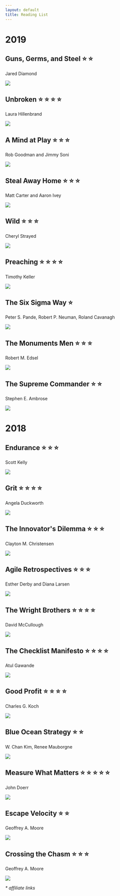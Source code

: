 ```yaml
---
layout: default
title: Reading List
---
```


# 2019

## Guns, Germs, and Steel :star: :star:

Jared Diamond

<a href="https://www.amazon.com/Guns-Germs-Steel-Fates-Societies/dp/0393354326/ref=as_li_ss_il?_encoding=UTF8&qid=&sr=&linkCode=li2&tag=kylanrobinson-20&linkId=c73dfff01bcb6d329ddc28483738c3bf&language=en_US" target="_blank"><img border="0" src="//ws-na.amazon-adsystem.com/widgets/q?_encoding=UTF8&ASIN=0393354326&Format=_SL160_&ID=AsinImage&MarketPlace=US&ServiceVersion=20070822&WS=1&tag=kylanrobinson-20&language=en_US" ></a><img src="https://ir-na.amazon-adsystem.com/e/ir?t=kylanrobinson-20&language=en_US&l=li2&o=1&a=0393354326" width="1" height="1" border="0" alt="" style="border:none !important; margin:0px !important;" />

## Unbroken :star: :star: :star: :star:

Laura Hillenbrand

<a href="https://www.amazon.com/gp/product/B00JNQIYGY/ref=as_li_ss_il?ref=dbs_p2d_P_R_popup_yes_pony_T1&linkCode=li2&tag=kylanrobinson-20&linkId=99687bf78cd726a6d7f4e1e93dd079bc&language=en_US" target="_blank"><img border="0" src="//ws-na.amazon-adsystem.com/widgets/q?_encoding=UTF8&ASIN=B00JNQIYGY&Format=_SL160_&ID=AsinImage&MarketPlace=US&ServiceVersion=20070822&WS=1&tag=kylanrobinson-20&language=en_US" ></a><img src="https://ir-na.amazon-adsystem.com/e/ir?t=kylanrobinson-20&language=en_US&l=li2&o=1&a=B00JNQIYGY" width="1" height="1" border="0" alt="" style="border:none !important; margin:0px !important;" />

## A Mind at Play :star: :star: :star:

Rob Goodman and Jimmy Soni

<a href="https://www.amazon.com/Mind-Play-Shannon-Invented-Information/dp/B073KVK1K6/ref=as_li_ss_il?keywords=claude+shannon&qid=1549597210&sr=8-1&linkCode=li2&tag=kylanrobinson-20&linkId=58d5aa8397b9b8d2315157f68f0cd5b3&language=en_US" target="_blank"><img border="0" src="//ws-na.amazon-adsystem.com/widgets/q?_encoding=UTF8&ASIN=B073KVK1K6&Format=_SL160_&ID=AsinImage&MarketPlace=US&ServiceVersion=20070822&WS=1&tag=kylanrobinson-20&language=en_US" ></a><img src="https://ir-na.amazon-adsystem.com/e/ir?t=kylanrobinson-20&language=en_US&l=li2&o=1&a=B073KVK1K6" width="1" height="1" border="0" alt="" style="border:none !important; margin:0px !important;" />

## Steal Away Home :star: :star: :star:

Matt Carter and Aaron Ivey

<a href="https://www.amazon.com/Steal-Away-Home-Spurgeon-Unlikely/dp/1433690659/ref=as_li_ss_il?keywords=steal+away+home&qid=1549597298&s=Books&sr=1-1-catcorr&linkCode=li2&tag=kylanrobinson-20&linkId=5e0c5c56983b13e17455a1993d0e50af&language=en_US" target="_blank"><img border="0" src="//ws-na.amazon-adsystem.com/widgets/q?_encoding=UTF8&ASIN=1433690659&Format=_SL160_&ID=AsinImage&MarketPlace=US&ServiceVersion=20070822&WS=1&tag=kylanrobinson-20&language=en_US" ></a><img src="https://ir-na.amazon-adsystem.com/e/ir?t=kylanrobinson-20&language=en_US&l=li2&o=1&a=1433690659" width="1" height="1" border="0" alt="" style="border:none !important; margin:0px !important;" />

## Wild :star: :star: :star:

Cheryl Strayed

<a href="https://www.amazon.com/Cheryl-Strayed-Found-Pacific-Paperback/dp/B01FOD6NVM/ref=as_li_ss_il?s=books&ie=UTF8&qid=1549142641&sr=1-2&keywords=wild+strayed+cheryl&linkCode=li2&tag=kylanrobinson-20&linkId=3482b384ce35eb737c8666e91f291372&language=en_US" target="_blank"><img border="0" src="//ws-na.amazon-adsystem.com/widgets/q?_encoding=UTF8&ASIN=B01FOD6NVM&Format=_SL160_&ID=AsinImage&MarketPlace=US&ServiceVersion=20070822&WS=1&tag=kylanrobinson-20&language=en_US" ></a><img src="https://ir-na.amazon-adsystem.com/e/ir?t=kylanrobinson-20&language=en_US&l=li2&o=1&a=B01FOD6NVM" width="1" height="1" border="0" alt="" style="border:none !important; margin:0px !important;" />

## Preaching :star: :star: :star: :star:

Timothy Keller

<a href="https://www.amazon.com/Preaching-Communicating-Faith-Age-Skepticism/dp/0143108719/ref=as_li_ss_il?_encoding=UTF8&qid=1548041278&sr=1-1&linkCode=li2&tag=kylanrobinson-20&linkId=58425bca93659979cccb571cf3c1c0c8&language=en_US" target="_blank"><img border="0" src="//ws-na.amazon-adsystem.com/widgets/q?_encoding=UTF8&ASIN=0143108719&Format=_SL160_&ID=AsinImage&MarketPlace=US&ServiceVersion=20070822&WS=1&tag=kylanrobinson-20&language=en_US" ></a><img src="https://ir-na.amazon-adsystem.com/e/ir?t=kylanrobinson-20&language=en_US&l=li2&o=1&a=0143108719" width="1" height="1" border="0" alt="" style="border:none !important; margin:0px !important;" />

## The Six Sigma Way :star:

Peter S. Pande, Robert P. Neuman, Roland Cavanagh

<a href="https://www.amazon.com/Six-Sigma-Way-Maximize-Improvement/dp/0071497323/ref=as_li_ss_il?ie=UTF8&linkCode=li2&tag=kylanrobinson-20&linkId=0352586a1ed574b2a7fcb2bc0a985ab9&language=en_US" target="_blank"><img border="0" src="//ws-na.amazon-adsystem.com/widgets/q?_encoding=UTF8&ASIN=0071497323&Format=_SL160_&ID=AsinImage&MarketPlace=US&ServiceVersion=20070822&WS=1&tag=kylanrobinson-20&language=en_US" ></a><img src="https://ir-na.amazon-adsystem.com/e/ir?t=kylanrobinson-20&language=en_US&l=li2&o=1&a=0071497323" width="1" height="1" border="0" alt="" style="border:none !important; margin:0px !important;" />

## The Monuments Men :star: :star: :star:

Robert M. Edsel

<a href="https://www.amazon.com/Monuments-Men-Thieves-Greatest-Treasure/dp/0316240052/ref=as_li_ss_il?_encoding=UTF8&qid=1547186713&sr=8-1&linkCode=li2&tag=kylanrobinson-20&linkId=103154f215ce233b1a87d941a98f63d5&language=en_US" target="_blank"><img border="0" src="//ws-na.amazon-adsystem.com/widgets/q?_encoding=UTF8&ASIN=0316240052&Format=_SL160_&ID=AsinImage&MarketPlace=US&ServiceVersion=20070822&WS=1&tag=kylanrobinson-20&language=en_US" ></a><img src="https://ir-na.amazon-adsystem.com/e/ir?t=kylanrobinson-20&language=en_US&l=li2&o=1&a=0316240052" width="1" height="1" border="0" alt="" style="border:none !important; margin:0px !important;" />

## The Supreme Commander :star: :star:

Stephen E. Ambrose

<a href="https://www.amazon.com/Supreme-Commander-Years-Dwight-Eisenhower/dp/0307946622/ref=as_li_ss_il?_encoding=UTF8&qid=1546736101&sr=8-2&linkCode=li2&tag=kylanrobinson-20&linkId=2aca03e46f1abca34e26b174cb81bccf&language=en_US" target="_blank"><img border="0" src="//ws-na.amazon-adsystem.com/widgets/q?_encoding=UTF8&ASIN=0307946622&Format=_SL160_&ID=AsinImage&MarketPlace=US&ServiceVersion=20070822&WS=1&tag=kylanrobinson-20&language=en_US" ></a><img src="https://ir-na.amazon-adsystem.com/e/ir?t=kylanrobinson-20&language=en_US&l=li2&o=1&a=0307946622" width="1" height="1" border="0" alt="" style="border:none !important; margin:0px !important;" />

# 2018

## Endurance :star: :star: :star:

Scott Kelly

<a href="https://www.amazon.com/Endurance-Year-Space-Lifetime-Discovery/dp/0525432434/ref=as_li_ss_il?_encoding=UTF8&qid=1544886402&sr=1-1&linkCode=li2&tag=kylanrobinson-20&linkId=a45144c6d351421d5262d2775189e5bb&language=en_US" target="_blank"><img border="0" src="//ws-na.amazon-adsystem.com/widgets/q?_encoding=UTF8&ASIN=0525432434&Format=_SL160_&ID=AsinImage&MarketPlace=US&ServiceVersion=20070822&WS=1&tag=kylanrobinson-20&language=en_US" ></a><img src="https://ir-na.amazon-adsystem.com/e/ir?t=kylanrobinson-20&language=en_US&l=li2&o=1&a=0525432434" width="1" height="1" border="0" alt="" style="border:none !important; margin:0px !important;" />

## Grit :star: :star: :star: :star:

Angela Duckworth

<a href="https://www.amazon.com/Grit-Passion-Perseverance-Angela-Duckworth/dp/1501111116/ref=as_li_ss_il?_encoding=UTF8&qid=1544302115&sr=8-2&linkCode=li2&tag=kylanrobinson-20&linkId=7688ba5cfb20dcc50f54339182811b84&language=en_US" target="_blank"><img border="0" src="//ws-na.amazon-adsystem.com/widgets/q?_encoding=UTF8&ASIN=1501111116&Format=_SL160_&ID=AsinImage&MarketPlace=US&ServiceVersion=20070822&WS=1&tag=kylanrobinson-20&language=en_US" ></a><img src="https://ir-na.amazon-adsystem.com/e/ir?t=kylanrobinson-20&language=en_US&l=li2&o=1&a=1501111116" width="1" height="1" border="0" alt="" style="border:none !important; margin:0px !important;" />

## The Innovator's Dilemma :star: :star: :star:

 Clayton M. Christensen

<a href="https://www.amazon.com/Innovators-Dilemma-Technologies-Management-Innovation/dp/1633691780/ref=as_li_ss_il?_encoding=UTF8&qid=1544301740&sr=8-1&linkCode=li2&tag=kylanrobinson-20&linkId=328c6446a11e1a10d45f932131cb1341&language=en_US" target="_blank"><img border="0" src="//ws-na.amazon-adsystem.com/widgets/q?_encoding=UTF8&ASIN=1633691780&Format=_SL160_&ID=AsinImage&MarketPlace=US&ServiceVersion=20070822&WS=1&tag=kylanrobinson-20&language=en_US" ></a><img src="https://ir-na.amazon-adsystem.com/e/ir?t=kylanrobinson-20&language=en_US&l=li2&o=1&a=1633691780" width="1" height="1" border="0" alt="" style="border:none !important; margin:0px !important;" />

## Agile Retrospectives :star: :star: :star:

Esther Derby and Diana Larsen

<a href="https://www.amazon.com/Agile-Retrospectives-Making-Teams-Great/dp/0977616649/ref=as_li_ss_il?s=books&ie=UTF8&qid=1544398251&sr=1-3&keywords=agile+retrospectives&linkCode=li2&tag=kylanrobinson-20&linkId=50449feb8696951e946548f51383bfa7&language=en_US" target="_blank"><img border="0" src="//ws-na.amazon-adsystem.com/widgets/q?_encoding=UTF8&ASIN=0977616649&Format=_SL160_&ID=AsinImage&MarketPlace=US&ServiceVersion=20070822&WS=1&tag=kylanrobinson-20&language=en_US" ></a><img src="https://ir-na.amazon-adsystem.com/e/ir?t=kylanrobinson-20&language=en_US&l=li2&o=1&a=0977616649" width="1" height="1" border="0" alt="" style="border:none !important; margin:0px !important;" />

## The Wright Brothers :star: :star: :star: :star:

David McCullough

<a href="https://www.amazon.com/Wright-Brothers-David-McCullough/dp/1476728755/ref=as_li_ss_il?_encoding=UTF8&qid=1544317339&sr=1-1&linkCode=li2&tag=kylanrobinson-20&linkId=b7bbefaa96838fc1946db4202334116b&language=en_US" target="_blank"><img border="0" src="//ws-na.amazon-adsystem.com/widgets/q?_encoding=UTF8&ASIN=1476728755&Format=_SL160_&ID=AsinImage&MarketPlace=US&ServiceVersion=20070822&WS=1&tag=kylanrobinson-20&language=en_US" ></a><img src="https://ir-na.amazon-adsystem.com/e/ir?t=kylanrobinson-20&language=en_US&l=li2&o=1&a=1476728755" width="1" height="1" border="0" alt="" style="border:none !important; margin:0px !important;" />

## The Checklist Manifesto :star: :star: :star: :star:

Atul Gawande

<a href="https://www.amazon.com/Checklist-Manifesto-How-Things-Right/dp/0312430000/ref=as_li_ss_il?_encoding=UTF8&qid=1544302702&sr=8-1&linkCode=li2&tag=kylanrobinson-20&linkId=fd4ae8de5ddf7cb40c622d63e3af8bc2&language=en_US" target="_blank"><img border="0" src="//ws-na.amazon-adsystem.com/widgets/q?_encoding=UTF8&ASIN=0312430000&Format=_SL160_&ID=AsinImage&MarketPlace=US&ServiceVersion=20070822&WS=1&tag=kylanrobinson-20&language=en_US" ></a><img src="https://ir-na.amazon-adsystem.com/e/ir?t=kylanrobinson-20&language=en_US&l=li2&o=1&a=0312430000" width="1" height="1" border="0" alt="" style="border:none !important; margin:0px !important;" />

## Good Profit :star: :star: :star: :star:

Charles G. Koch

<a href="https://www.amazon.com/Good-Profit-Creating-Successful-Companies/dp/1101904135/ref=as_li_ss_il?_encoding=UTF8&qid=1544302975&sr=8-2&linkCode=li2&tag=kylanrobinson-20&linkId=b64d6da9be069fc43b54feb50c96d8f6&language=en_US" target="_blank"><img border="0" src="//ws-na.amazon-adsystem.com/widgets/q?_encoding=UTF8&ASIN=1101904135&Format=_SL160_&ID=AsinImage&MarketPlace=US&ServiceVersion=20070822&WS=1&tag=kylanrobinson-20&language=en_US" ></a><img src="https://ir-na.amazon-adsystem.com/e/ir?t=kylanrobinson-20&language=en_US&l=li2&o=1&a=1101904135" width="1" height="1" border="0" alt="" style="border:none !important; margin:0px !important;" />

## Blue Ocean Strategy :star: :star:

W. Chan Kim,  Renee Mauborgne

<a href="https://www.amazon.com/Blue-Ocean-Strategy-Expanded-Uncontested/dp/1625274491/ref=as_li_ss_il?ie=UTF8&qid=1544316552&sr=8-3&keywords=blue+ocean+strategy+book&linkCode=li2&tag=kylanrobinson-20&linkId=433f8d71fe8b3c7267e416f0a1f84d8b&language=en_US" target="_blank"><img border="0" src="//ws-na.amazon-adsystem.com/widgets/q?_encoding=UTF8&ASIN=1625274491&Format=_SL160_&ID=AsinImage&MarketPlace=US&ServiceVersion=20070822&WS=1&tag=kylanrobinson-20&language=en_US" ></a><img src="https://ir-na.amazon-adsystem.com/e/ir?t=kylanrobinson-20&language=en_US&l=li2&o=1&a=1625274491" width="1" height="1" border="0" alt="" style="border:none !important; margin:0px !important;" />

## Measure What Matters :star: :star: :star: :star: :star:

John Doerr

<a href="https://www.amazon.com/Measure-What-Matters-Simple-Drives/dp/024134848X/ref=as_li_ss_il?_encoding=UTF8&qid=1544316686&sr=8-3&linkCode=li2&tag=kylanrobinson-20&linkId=3dec1f40742b942a62e90c336a5b27d7&language=en_US" target="_blank"><img border="0" src="//ws-na.amazon-adsystem.com/widgets/q?_encoding=UTF8&ASIN=024134848X&Format=_SL160_&ID=AsinImage&MarketPlace=US&ServiceVersion=20070822&WS=1&tag=kylanrobinson-20&language=en_US" ></a><img src="https://ir-na.amazon-adsystem.com/e/ir?t=kylanrobinson-20&language=en_US&l=li2&o=1&a=024134848X" width="1" height="1" border="0" alt="" style="border:none !important; margin:0px !important;" />

## Escape Velocity :star: :star:

Geoffrey A. Moore

<a href="https://www.amazon.com/Escape-Velocity-Free-Companys-Future/dp/0062040898/ref=as_li_ss_il?_encoding=UTF8&qid=1544316768&sr=8-1&linkCode=li2&tag=kylanrobinson-20&linkId=f4c417e82750f1c6d5c93cf071693780&language=en_US" target="_blank"><img border="0" src="//ws-na.amazon-adsystem.com/widgets/q?_encoding=UTF8&ASIN=0062040898&Format=_SL160_&ID=AsinImage&MarketPlace=US&ServiceVersion=20070822&WS=1&tag=kylanrobinson-20&language=en_US" ></a><img src="https://ir-na.amazon-adsystem.com/e/ir?t=kylanrobinson-20&language=en_US&l=li2&o=1&a=0062040898" width="1" height="1" border="0" alt="" style="border:none !important; margin:0px !important;" />

## Crossing the Chasm :star: :star: :star:

Geoffrey A. Moore

<a href="https://www.amazon.com/Crossing-Chasm-3rd-Disruptive-Mainstream/dp/0062292986/ref=as_li_ss_il?_encoding=UTF8&pd_rd_i=0062292986&pd_rd_r=c4809eec-fb4c-11e8-8f6f-5d7806037a7f&pd_rd_w=2QUPB&pd_rd_wg=c26gK&pf_rd_p=6725dbd6-9917-451d-beba-16af7874e407&pf_rd_r=TG9WAK7A82WT0SQQDKPY&psc=1&refRID=TG9WAK7A82WT0SQQDKPY&linkCode=li2&tag=kylanrobinson-20&linkId=2b7648a0e1ed813f3f226bdf73a675a4&language=en_US" target="_blank"><img border="0" src="//ws-na.amazon-adsystem.com/widgets/q?_encoding=UTF8&ASIN=0062292986&Format=_SL160_&ID=AsinImage&MarketPlace=US&ServiceVersion=20070822&WS=1&tag=kylanrobinson-20&language=en_US" ></a><img src="https://ir-na.amazon-adsystem.com/e/ir?t=kylanrobinson-20&language=en_US&l=li2&o=1&a=0062292986" width="1" height="1" border="0" alt="" style="border:none !important; margin:0px !important;" />

_* affiliate links_
